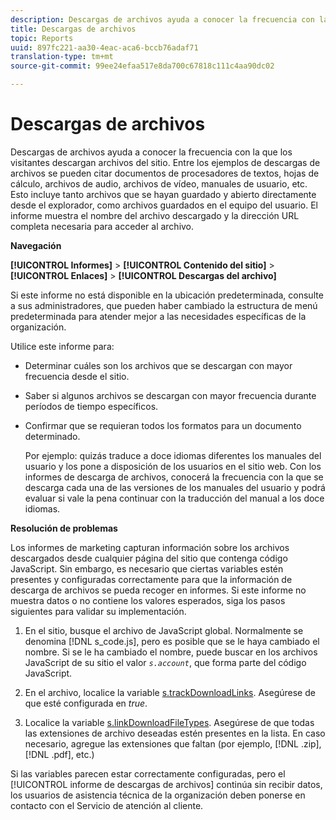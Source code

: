 ```yaml
---
description: Descargas de archivos ayuda a conocer la frecuencia con la que los visitantes descargan archivos del sitio. Entre los ejemplos de descargas de archivos se pueden citar documentos de procesadores de textos, hojas de cálculo, archivos de audio, archivos de vídeo, manuales de usuario, etc. Esto incluye tanto archivos que se hayan guardado y abierto directamente desde el explorador, como archivos guardados en el equipo del usuario. El informe muestra el nombre del archivo descargado y la dirección URL completa necesaria para acceder al archivo.
title: Descargas de archivos
topic: Reports
uuid: 897fc221-aa30-4eac-aca6-bccb76adaf71
translation-type: tm+mt
source-git-commit: 99ee24efaa517e8da700c67818c111c4aa90dc02

---
```



# Descargas de archivos

Descargas de archivos ayuda a conocer la frecuencia con la que los visitantes descargan archivos del sitio. Entre los ejemplos de descargas de archivos se pueden citar documentos de procesadores de textos, hojas de cálculo, archivos de audio, archivos de vídeo, manuales de usuario, etc. Esto incluye tanto archivos que se hayan guardado y abierto directamente desde el explorador, como archivos guardados en el equipo del usuario. El informe muestra el nombre del archivo descargado y la dirección URL completa necesaria para acceder al archivo.

**Navegación**

**[!UICONTROL Informes]** &gt; **[!UICONTROL Contenido del sitio]** &gt; **[!UICONTROL Enlaces]** &gt; **[!UICONTROL Descargas del archivo]**

Si este informe no está disponible en la ubicación predeterminada, consulte a sus administradores, que pueden haber cambiado la estructura de menú predeterminada para atender mejor a las necesidades específicas de la organización.

Utilice este informe para:

* Determinar cuáles son los archivos que se descargan con mayor frecuencia desde el sitio.
* Saber si algunos archivos se descargan con mayor frecuencia durante períodos de tiempo específicos.
* Confirmar que se requieran todos los formatos para un documento determinado.

   Por ejemplo: quizás traduce a doce idiomas diferentes los manuales del usuario y los pone a disposición de los usuarios en el sitio web. Con los informes de descarga de archivos, conocerá la frecuencia con la que se descarga cada una de las versiones de los manuales del usuario y podrá evaluar si vale la pena continuar con la traducción del manual a los doce idiomas.

**Resolución de problemas**

Los informes de marketing capturan información sobre los archivos descargados desde cualquier página del sitio que contenga código JavaScript. Sin embargo, es necesario que ciertas variables estén presentes y configuradas correctamente para que la información de descarga de archivos se pueda recoger en informes. Si este informe no muestra datos o no contiene los valores esperados, siga los pasos siguientes para validar su implementación.

1. En el sitio, busque el archivo de JavaScript global. Normalmente se denomina [!DNL s_code.js], pero es posible que se le haya cambiado el nombre. Si se le ha cambiado el nombre, puede buscar en los archivos JavaScript de su sitio el valor *`s.account`*, que forma parte del código JavaScript.

1. En el archivo, localice la variable [s.trackDownloadLinks](https://marketing.adobe.com/resources/help/en_US/sc/implement/c_trackdownllinks.html). Asegúrese de que esté configurada en *true*.

1. Localice la variable [s.linkDownloadFileTypes](https://marketing.adobe.com/resources/help/en_US/sc/implement/c_linkdownfiletypes.html). Asegúrese de que todas las extensiones de archivo deseadas estén presentes en la lista. En caso necesario, agregue las extensiones que faltan (por ejemplo, [!DNL .zip], [!DNL .pdf], etc.)

Si las variables parecen estar correctamente configuradas, pero el [!UICONTROL informe de descargas de archivos] continúa sin recibir datos, los usuarios de asistencia técnica de la organización deben ponerse en contacto con el Servicio de atención al cliente.

